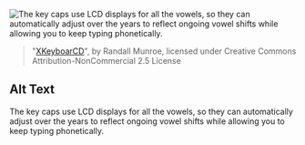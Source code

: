 ![The key caps use LCD displays for all the vowels, so they can automatically adjust over the years to reflect ongoing vowel shifts while allowing you to keep typing phonetically.](https://imgs.xkcd.com/comics/xkeyboarcd.png)
> "[XKeyboarCD](https://xkcd.com/2150/)", by Randall Munroe, licensed under Creative Commons Attribution-NonCommercial 2.5 License

## Alt Text
The key caps use LCD displays for all the vowels, so they can automatically adjust over the years to reflect ongoing vowel shifts while allowing you to keep typing phonetically.
